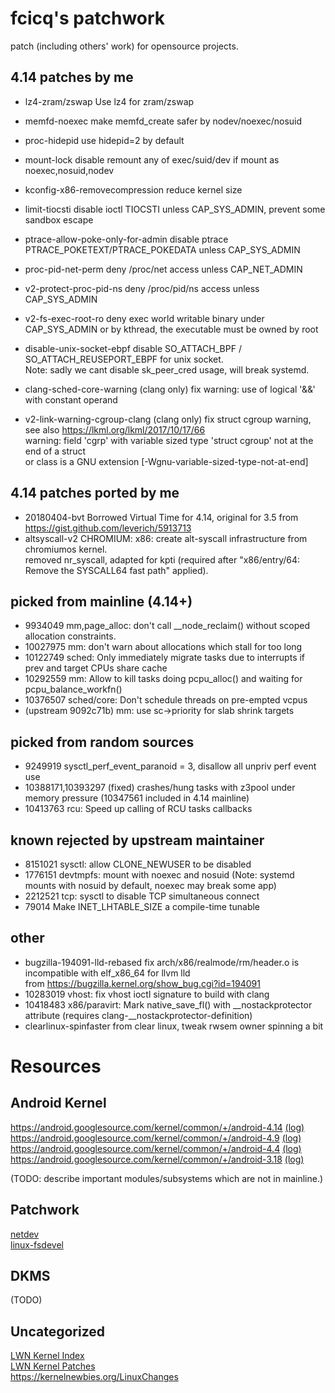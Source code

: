# fcicq's patchwork
patch (including others' work) for opensource projects.

## 4.14 patches by me
* lz4-zram/zswap Use lz4 for zram/zswap
* memfd-noexec make memfd_create safer by nodev/noexec/nosuid
* proc-hidepid use hidepid=2 by default
* mount-lock disable remount any of exec/suid/dev if mount as noexec,nosuid,nodev
* kconfig-x86-removecompression reduce kernel size
* limit-tiocsti disable ioctl TIOCSTI unless CAP_SYS_ADMIN, prevent some sandbox escape
* ptrace-allow-poke-only-for-admin disable ptrace PTRACE_POKETEXT/PTRACE_POKEDATA unless CAP_SYS_ADMIN
* proc-pid-net-perm deny /proc/net access unless CAP_NET_ADMIN
* v2-protect-proc-pid-ns deny /proc/pid/ns access unless CAP_SYS_ADMIN
* v2-fs-exec-root-ro deny exec world writable binary under CAP_SYS_ADMIN or by kthread, the executable must be owned by root
* disable-unix-socket-ebpf disable SO_ATTACH_BPF / SO_ATTACH_REUSEPORT_EBPF for unix socket.  
Note: sadly we cant disable sk_peer_cred usage, will break systemd.

* clang-sched-core-warning (clang only) fix warning: use of logical '&&' with constant operand
* v2-link-warning-cgroup-clang (clang only) fix struct cgroup warning, see also https://lkml.org/lkml/2017/10/17/66  
warning: field 'cgrp' with variable sized type 'struct cgroup' not at the end of a struct  
     or class is a GNU extension \[-Wgnu-variable-sized-type-not-at-end\]

## 4.14 patches ported by me
* 20180404-bvt Borrowed Virtual Time for 4.14, original for 3.5 from https://gist.github.com/leverich/5913713
* altsyscall-v2 CHROMIUM: x86: create alt-syscall infrastructure from chromiumos kernel.  
removed nr_syscall, adapted for kpti (required after "x86/entry/64: Remove the SYSCALL64 fast path" applied).

## picked from mainline (4.14+)
* 9934049 mm,page_alloc: don't call \_\_node_reclaim() without scoped allocation constraints.
* 10027975 mm: don't warn about allocations which stall for too long
* 10122749 sched: Only immediately migrate tasks due to interrupts if prev and target CPUs share cache
* 10292559 mm: Allow to kill tasks doing pcpu_alloc() and waiting for pcpu_balance_workfn()
* 10376507 sched/core: Don't schedule threads on pre-empted vcpus
* (upstream 9092c71b) mm: use sc->priority for slab shrink targets

## picked from random sources
* 9249919 sysctl_perf_event_paranoid = 3, disallow all unpriv perf event use
* 10388171,10393297 (fixed) crashes/hung tasks with z3pool under memory pressure (10347561 included in 4.14 mainline)
* 10413763 rcu: Speed up calling of RCU tasks callbacks

## known rejected by upstream maintainer
* 8151021 sysctl: allow CLONE_NEWUSER to be disabled
* 1776151 devtmpfs: mount with noexec and nosuid (Note: systemd mounts with nosuid by default, noexec may break some app)
* 2212521 tcp: sysctl to disable TCP simultaneous connect
* 79014 Make INET_LHTABLE_SIZE a compile-time tunable

## other
* bugzilla-194091-lld-rebased fix arch/x86/realmode/rm/header.o is incompatible with elf_x86_64 for llvm lld  
from https://bugzilla.kernel.org/show_bug.cgi?id=194091
* 10283019 vhost: fix vhost ioctl signature to build with clang
* 10418483 x86/paravirt: Mark native_save_fl() with \_\_nostackprotector attribute (requires clang-\_\_nostackprotector-definition)
* clearlinux-spinfaster from clear linux, tweak rwsem owner spinning a bit

# Resources
## Android Kernel
https://android.googlesource.com/kernel/common/+/android-4.14 [(log)](https://android.googlesource.com/kernel/common/+log/android-4.14)  
https://android.googlesource.com/kernel/common/+/android-4.9 [(log)](https://android.googlesource.com/kernel/common/+log/android-4.9)  
https://android.googlesource.com/kernel/common/+/android-4.4 [(log)](https://android.googlesource.com/kernel/common/+log/android-4.4)  
https://android.googlesource.com/kernel/common/+/android-3.18 [(log)](https://android.googlesource.com/kernel/common/+log/android-3.18)  

(TODO: describe important modules/subsystems which are not in mainline.)

## Patchwork
[netdev](https://patchwork.ozlabs.org/project/netdev/list/?state=%2a)  
[linux-fsdevel](https://patchwork.kernel.org/project/linux-fsdevel/list/?state=%2a)  

## DKMS
(TODO)

## Uncategorized
[LWN Kernel Index](https://lwn.net/Kernel/Index/)  
[LWN Kernel Patches](https://lwn.net/Kernel/Patches)  
https://kernelnewbies.org/LinuxChanges  
